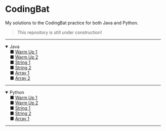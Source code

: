 # CodingBat
My solutions to the CodingBat practice for both Java and Python.
> This repository is still under construction!

****
<details open>
  <summary>Java</summary>
      &nbsp;&nbsp;&nbsp;&nbsp■ <a href="https://github.com/Iqrahaq/CodingBat/tree/master/Java/WarmUp1">
      Warm Up 1</a>
      <br>
      &nbsp;&nbsp;&nbsp;&nbsp■ <a href="https://github.com/Iqrahaq/CodingBat/tree/master/Java/WarmUp2">
      Warm Up 2</a>
      <br>
      &nbsp;&nbsp;&nbsp;&nbsp■ <a href="https://github.com/Iqrahaq/CodingBat/tree/master/Java/String1">
      String 1</a>
      <br>
      &nbsp;&nbsp;&nbsp;&nbsp■ <a href="https://github.com/Iqrahaq/CodingBat/tree/master/Java/String2">
      String 2</a>
      <br>
      &nbsp;&nbsp;&nbsp;&nbsp■ <a href="https://github.com/Iqrahaq/CodingBat/tree/master/Java/Array1">
      Array 1</a>
      <br>
      &nbsp;&nbsp;&nbsp;&nbsp■ <a href="https://github.com/Iqrahaq/CodingBat/tree/master/Java/Array2">
      Array 2</a>
      <br>
</details>

****

<details open>
  <summary>Python</summary>
      &nbsp;&nbsp;&nbsp;&nbsp■ <a href="https://github.com/Iqrahaq/CodingBat/tree/master/Python/WarmUp1">
      Warm Up 1</a>
      <br>
      &nbsp;&nbsp;&nbsp;&nbsp■ <a href="https://github.com/Iqrahaq/CodingBat/tree/master/Python/WarmUp2">
      Warm Up 2</a>
      <br>
      &nbsp;&nbsp;&nbsp;&nbsp■ <a href="https://github.com/Iqrahaq/CodingBat/tree/master/Python/String1">
      String 1</a>
      <br>
      &nbsp;&nbsp;&nbsp;&nbsp■ <a href="https://github.com/Iqrahaq/CodingBat/tree/master/Python/String2">
      String 2</a>
      <br>
      &nbsp;&nbsp;&nbsp;&nbsp■ <a href="https://github.com/Iqrahaq/CodingBat/tree/master/Python/Array1">
      Array 1</a>
      <br>
</details>

****
